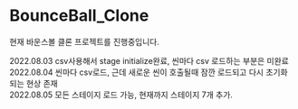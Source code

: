 # BounceBall_Clone

현재 바운스볼 클론 프로젝트를 진행중입니다.

2022.08.03 csv사용해서 stage initialize완료, 씬마다 csv 로드하는 부분은 미완료</br>
2022.08.04 씬마다 csv로드, 근데 새로운 씬이 호출될때 잠깐 로드되고 다시 초기화되는 현상 존재</br>
2022.08.05 모든 스테이지 로드 가능, 현재까지 스테이지 7개 추가.
